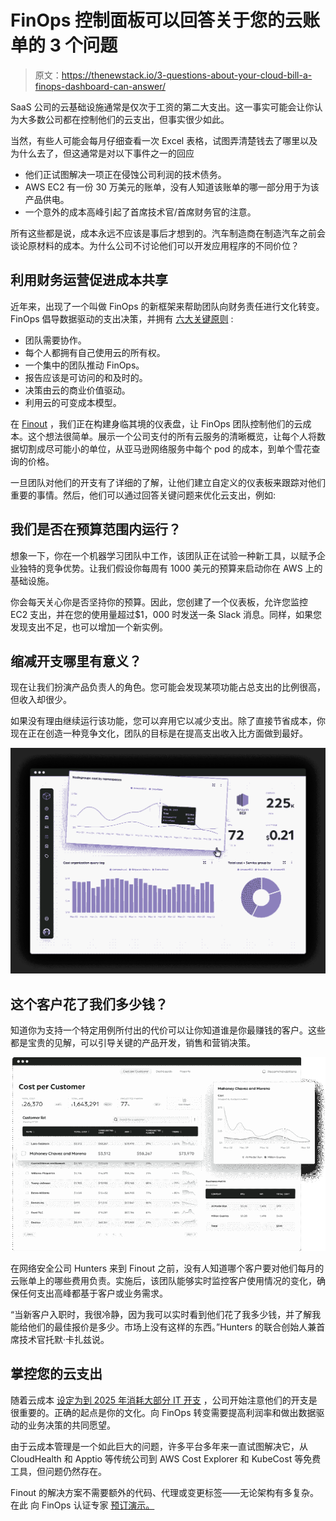# FinOps 控制面板可以回答关于您的云账单的 3 个问题

> 原文：<https://thenewstack.io/3-questions-about-your-cloud-bill-a-finops-dashboard-can-answer/>

SaaS 公司的云基础设施通常是仅次于工资的第二大支出。这一事实可能会让你认为大多数公司都在控制他们的云支出，但事实很少如此。

当然，有些人可能会每月仔细查看一次 Excel 表格，试图弄清楚钱去了哪里以及为什么去了，但这通常是对以下事件之一的回应

*   他们正试图解决一项正在侵蚀公司利润的技术债务。
*   AWS EC2 有一份 30 万美元的账单，没有人知道该账单的哪一部分用于为该产品供电。
*   一个意外的成本高峰引起了首席技术官/首席财务官的注意。

所有这些都是说，成本永远不应该是事后才想到的。汽车制造商在制造汽车之前会谈论原材料的成本。为什么公司不讨论他们可以开发应用程序的不同价位？

## 利用财务运营促进成本共享

近年来，出现了一个叫做 FinOps 的新框架来帮助团队向财务责任进行文化转变。FinOps 倡导数据驱动的支出决策，并拥有 [六大关键原则](https://www.finops.org/introduction/what-is-finops/) :

*   团队需要协作。
*   每个人都拥有自己使用云的所有权。
*   一个集中的团队推动 FinOps。
*   报告应该是可访问的和及时的。
*   决策由云的商业价值驱动。
*   利用云的可变成本模型。

在 [Finout](https://www.finout.io/) ，我们正在构建身临其境的仪表盘，让 FinOps 团队控制他们的云成本。这个想法很简单。展示一个公司支付的所有云服务的清晰概览，让每个人将数据切割成尽可能小的单位，从亚马逊网络服务中每个 pod 的成本，到单个雪花查询的价格。

一旦团队对他们的开支有了详细的了解，让他们建立自定义的仪表板来跟踪对他们重要的事情。然后，他们可以通过回答关键问题来优化云支出，例如:

## 我们是否在预算范围内运行？

想象一下，你在一个机器学习团队中工作，该团队正在试验一种新工具，以赋予企业独特的竞争优势。让我们假设你每周有 1000 美元的预算来启动你在 AWS 上的基础设施。

你会每天关心你是否坚持你的预算。因此，您创建了一个仪表板，允许您监控 EC2 支出，并在您的使用量超过$1，000 时发送一条 Slack 消息。同样，如果您发现支出不足，也可以增加一个新实例。

## 缩减开支哪里有意义？

现在让我们扮演产品负责人的角色。您可能会发现某项功能占总支出的比例很高，但收入却很少。

如果没有理由继续运行该功能，您可以弃用它以减少支出。除了直接节省成本，你现在正在创造一种竞争文化，团队的目标是在提高支出收入比方面做到最好。

*![](img/bd2cc71ff3dcca75f4fe0f3aad1530af.png)* 

## 这个客户花了我们多少钱？

知道你为支持一个特定用例所付出的代价可以让你知道谁是你最赚钱的客户。这些都是宝贵的见解，可以引导关键的产品开发，销售和营销决策。

![](img/dbc1d3951ad34d48b0ac2b77ad34f2c2.png) 

在网络安全公司 Hunters 来到 Finout 之前，没有人知道哪个客户要对他们每月的云账单上的哪些费用负责。实施后，该团队能够实时监控客户使用情况的变化，确保任何支出高峰都基于客户或业务需求。

“当新客户入职时，我很冷静，因为我可以实时看到他们花了我多少钱，并了解我能给他们的最佳报价是多少。市场上没有这样的东西。”Hunters 的联合创始人兼首席技术官托默·卡扎兹说。

## 掌控您的云支出

随着云成本 [设定为到 2025 年消耗大部分 IT 开支](https://www.gartner.com/en/newsroom/press-releases/2022-02-09-gartner-says-more-than-half-of-enterprise-it-spending) ，公司开始注意他们的开支是很重要的。正确的起点是你的文化。向 FinOps 转变需要提高利润率和做出数据驱动的业务决策的共同愿望。

由于云成本管理是一个如此巨大的问题，许多平台多年来一直试图解决它，从 CloudHealth 和 Apptio 等传统公司到 AWS Cost Explorer 和 KubeCost 等免费工具，但问题仍然存在。

Finout 的解决方案不需要额外的代码、代理或变更标签——无论架构有多复杂。在此 向 FinOps 认证专家 [预订演示。](https://calendly.com/d/dth-yq8-zpb)

<svg xmlns:xlink="http://www.w3.org/1999/xlink" viewBox="0 0 68 31" version="1.1"><title>Group</title> <desc>Created with Sketch.</desc></svg>